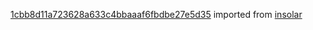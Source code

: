 [1cbb8d11a723628a633c4bbaaaf6fbdbe27e5d35](https://github.com/insolar/insolar/commit/1cbb8d11a723628a633c4bbaaaf6fbdbe27e5d35) imported from [insolar](https://github.com/insolar/insolar)
